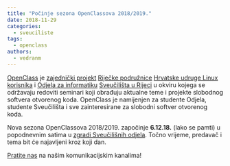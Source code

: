 ```yaml
---
title: "Počinje sezona OpenClassova 2018/2019."
date: 2018-11-29
categories: 
  - sveuciliste
tags: 
  - openclass
authors: 
  - vedranm
---
```


[OpenClass](../aktivnosti.md#openclass) je [zajednički projekt](https://www.inf.uniri.hr/znanstveni-i-strucni-rad/predavanja-i-radionice/open-class) [Riječke podružnice](../podruznica.md) [Hrvatske udruge Linux korisnika](http://www.linux.hr/) i [Odjela za informatiku](https://www.inf.uniri.hr/) [Sveučilišta u Rijeci](https://uniri.hr/) u okviru kojega se održavaju redoviti seminari koji obrađuju aktualne teme i projekte slobodnog softvera otvorenog koda. OpenClass je namijenjen za studente Odjela, studente Sveučilišta i sve zainteresirane za slobodni softver otvorenog koda.

Nova sezona OpenClassova 2018/2019. započinje **6.12.18.** (lako se pamti) u popodnevnim satima u [zgradi Sveučilišnih odjela](https://www.openstreetmap.org/way/436306129). Točno vrijeme, predavač i tema bit će najavljeni kroz koji dan.

[Pratite nas](../podruznica.md#komunikacijski-kanali-hulk-ri) na našim komunikacijskim kanalima!
